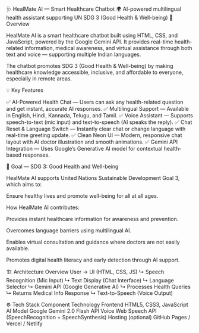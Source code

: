 🩺 HealMate AI — Smart Healthcare Chatbot
🌍 AI-powered multilingual health assistant supporting UN SDG 3 (Good Health & Well-being)
🧠 Overview

HealMate AI is a smart healthcare chatbot built using HTML, CSS, and JavaScript, powered by the Google Gemini API.
It provides real-time health-related information, medical awareness, and virtual assistance through both text and voice — supporting multiple Indian languages.

The chatbot promotes SDG 3 (Good Health & Well-being) by making healthcare knowledge accessible, inclusive, and affordable to everyone, especially in remote areas.

💡 Key Features

✅ AI-Powered Health Chat — Users can ask any health-related question and get instant, accurate AI responses.
✅ Multilingual Support — Available in English, Hindi, Kannada, Telugu, and Tamil.
✅ Voice Assistant — Supports speech-to-text (mic input) and text-to-speech (AI speaks the reply).
✅ Chat Reset & Language Switch — Instantly clear chat or change language with real-time greeting update.
✅ Clean Neon UI — Modern, responsive chat layout with AI doctor illustration and smooth animations.
✅ Gemini API Integration — Uses Google’s Generative AI model for contextual health-based responses.

🎯 Goal — SDG 3: Good Health and Well-being

HealMate AI supports United Nations Sustainable Development Goal 3, which aims to:

Ensure healthy lives and promote well-being for all at all ages.

How HealMate AI contributes:

Provides instant healthcare information for awareness and prevention.

Overcomes language barriers using multilingual AI.

Enables virtual consultation and guidance where doctors are not easily available.

Promotes digital health literacy and early detection through AI support.

🏗️ Architecture Overview
User → UI (HTML, CSS, JS)
      ↳ Speech Recognition (Mic Input)
      ↳ Text Display (Chat Interface)
      ↳ Language Selector
      ↳ Gemini API (Google Generative AI)
           ↳ Processes Health Queries
           ↳ Returns Medical Info Response
      ↳ Text-to-Speech (Voice Output)

⚙️ Tech Stack
Component	Technology
Frontend	HTML5, CSS3, JavaScript
AI Model	Google Gemini 2.0 Flash API
Voice	Web Speech API (SpeechRecognition + SpeechSynthesis)
Hosting (optional)	GitHub Pages / Vercel / Netlify
